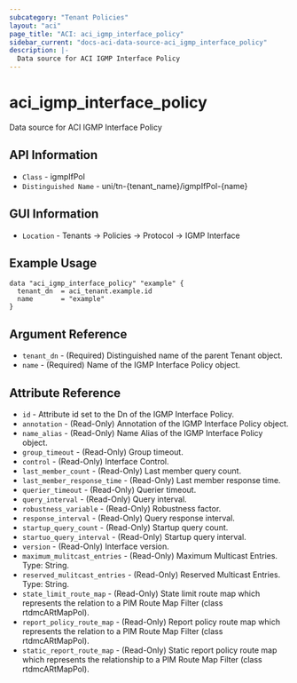 ```yaml
---
subcategory: "Tenant Policies"
layout: "aci"
page_title: "ACI: aci_igmp_interface_policy"
sidebar_current: "docs-aci-data-source-aci_igmp_interface_policy"
description: |-
  Data source for ACI IGMP Interface Policy
---
```


# aci_igmp_interface_policy #

Data source for ACI IGMP Interface Policy

## API Information ##

* `Class` - igmpIfPol
* `Distinguished Name` - uni/tn-{tenant_name}/igmpIfPol-{name}

## GUI Information ##

* `Location` - Tenants -> Policies -> Protocol -> IGMP Interface

## Example Usage ##

```hcl
data "aci_igmp_interface_policy" "example" {
  tenant_dn  = aci_tenant.example.id
  name       = "example"
}
```

## Argument Reference ##

* `tenant_dn` - (Required) Distinguished name of the parent Tenant object.
* `name` - (Required) Name of the IGMP Interface Policy object.

## Attribute Reference ##
* `id` - Attribute id set to the Dn of the IGMP Interface Policy.
* `annotation` - (Read-Only) Annotation of the IGMP Interface Policy object.
* `name_alias` - (Read-Only) Name Alias of the IGMP Interface Policy object.
* `group_timeout` - (Read-Only) Group timeout.
* `control` - (Read-Only) Interface Control.
* `last_member_count` - (Read-Only) Last member query count.
* `last_member_response_time` - (Read-Only) Last member response time.
* `querier_timeout` - (Read-Only) Querier timeout.
* `query_interval` - (Read-Only) Query interval.
* `robustness_variable` - (Read-Only) Robustness factor.
* `response_interval` - (Read-Only) Query response interval.
* `startup_query_count` - (Read-Only) Startup query count.
* `startuo_query_interval` - (Read-Only) Startup query interval.
* `version` - (Read-Only) Interface version.
* `maximum_mulitcast_entries` - (Read-Only) Maximum Multicast Entries. Type: String.
* `reserved_mulitcast_entries` - (Read-Only) Reserved Multicast Entries. Type: String.
* `state_limit_route_map` - (Read-Only) State limit route map which represents the relation to a PIM Route Map Filter (class rtdmcARtMapPol).
* `report_policy_route_map` - (Read-Only) Report policy route map which represents the relation to a PIM Route Map Filter (class rtdmcARtMapPol).
* `static_report_route_map` - (Read-Only) Static report policy route map which represents the relationship to a PIM Route Map Filter (class rtdmcARtMapPol).
